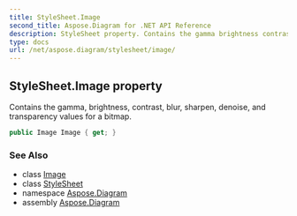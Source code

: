 ```yaml
---
title: StyleSheet.Image
second_title: Aspose.Diagram for .NET API Reference
description: StyleSheet property. Contains the gamma brightness contrast blur sharpen denoise and transparency values for a bitmap
type: docs
url: /net/aspose.diagram/stylesheet/image/
---
```

## StyleSheet.Image property

Contains the gamma, brightness, contrast, blur, sharpen, denoise, and transparency values for a bitmap.

```csharp
public Image Image { get; }
```

### See Also

* class [Image](../../image/)
* class [StyleSheet](../)
* namespace [Aspose.Diagram](../../stylesheet/)
* assembly [Aspose.Diagram](../../../)



